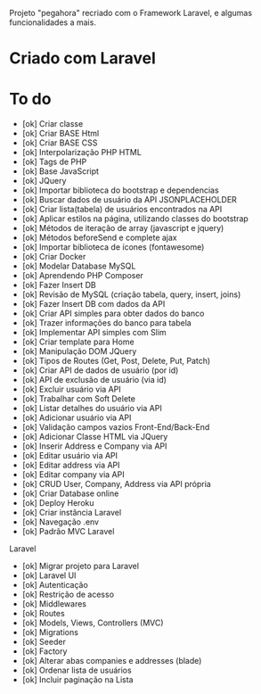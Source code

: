 Projeto "pegahora" recriado com o Framework Laravel, e algumas funcionalidades a mais.

# Criado com Laravel

# To do
* [ok] Criar classe
* [ok] Criar BASE Html
* [ok] Criar BASE CSS
* [ok] Interpolarização PHP HTML
* [ok] Tags de PHP
* [ok] Base JavaScript
* [ok] JQuery
* [ok] Importar biblioteca do bootstrap e dependencias
* [ok] Buscar dados de usuário da API JSONPLACEHOLDER
* [ok] Criar lista(tabela) de usuários encontrados na API
* [ok] Aplicar estilos na página, utilizando classes do bootstrap
* [ok] Métodos de iteração de array (javascript e jquery)
* [ok] Métodos beforeSend e complete ajax
* [ok] Importar biblioteca de ícones (fontawesome)
* [ok] Criar Docker 
* [ok] Modelar Database MySQL
* [ok] Aprendendo PHP Composer
* [ok] Fazer Insert DB
* [ok] Revisão de MySQL  (criação tabela, query, insert, joins)
* [ok] Fazer Insert DB com dados da API
* [ok] Criar API simples para obter dados do banco
* [ok] Trazer informações do banco para tabela
* [ok] Implementar API simples com Slim
* [ok] Criar template para Home
* [ok] Manipulação DOM JQuery
* [ok] Tipos de Routes (Get, Post, Delete, Put, Patch)
* [ok] Criar API de dados de usuário (por id)
* [ok] API de exclusão de usuário (via id)
* [ok] Excluir usuário via API
* [ok] Trabalhar com Soft Delete
* [ok] Listar detalhes do usuário via API
* [ok] Adicionar usuário via API
* [ok] Validação campos vazios Front-End/Back-End
* [ok] Adicionar Classe HTML via JQuery
* [ok] Inserir Address e Company via API
* [ok] Editar usuário via API
* [ok] Editar address via API
* [ok] Editar company via API
* [ok] CRUD User, Company, Address via API própria
* [ok] Criar Database online
* [ok] Deploy Heroku
* [ok] Criar instância Laravel
* [ok] Navegação .env
* [ok] Padrão MVC Laravel

Laravel
* [ok] Migrar projeto para Laravel
* [ok] Laravel UI
* [ok] Autenticação
* [ok] Restrição de acesso
* [ok] Middlewares
* [ok] Routes
* [ok] Models, Views, Controllers (MVC)
* [ok] Migrations
* [ok] Seeder
* [ok] Factory
* [ok] Alterar abas companies e addresses (blade)
* [ok] Ordenar lista de usuários
* [ok] Incluir paginação na Lista

